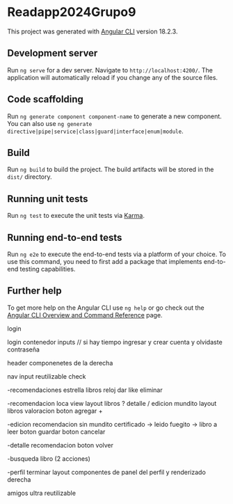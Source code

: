 # Readapp2024Grupo9

This project was generated with [Angular CLI](https://github.com/angular/angular-cli) version 18.2.3.

## Development server

Run `ng serve` for a dev server. Navigate to `http://localhost:4200/`. The application will automatically reload if you change any of the source files.

## Code scaffolding

Run `ng generate component component-name` to generate a new component. You can also use `ng generate directive|pipe|service|class|guard|interface|enum|module`.

## Build

Run `ng build` to build the project. The build artifacts will be stored in the `dist/` directory.

## Running unit tests

Run `ng test` to execute the unit tests via [Karma](https://karma-runner.github.io).

## Running end-to-end tests

Run `ng e2e` to execute the end-to-end tests via a platform of your choice. To use this command, you need to first add a package that implements end-to-end testing capabilities.

## Further help

To get more help on the Angular CLI use `ng help` or go check out the [Angular CLI Overview and Command Reference](https://angular.dev/tools/cli) page.



login

login contenedor
inputs
// si hay tiempo ingresar y crear cuenta y olvidaste contraseña

header
componenetes de la derecha

nav
input reutilizable
check 

-recomendaciones
estrella libros reloj
dar like
eliminar

-recomendacion loca
view layout libros ? detalle / edicion
mundito
layout libros
valoracion
boton agregar +

-edicion recomendacion
sin mundito
certificado -> leido
fuegito -> libro a leer
boton guardar
boton cancelar

-detalle recomendacion
boton volver 

-busqueda libro
(2 acciones)

-perfil
terminar layout 
componentes de panel del perfil
y renderizado derecha

amigos ultra reutilizable




